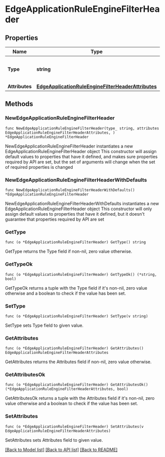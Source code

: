 # EdgeApplicationRuleEngineFilterHeader

## Properties

Name | Type | Description | Notes
------------ | ------------- | ------------- | -------------
**Type** | **string** | * &#x60;filter_request_header&#x60; - filter_request_header | 
**Attributes** | [**EdgeApplicationRuleEngineFilterHeaderAttributes**](EdgeApplicationRuleEngineFilterHeaderAttributes.md) |  | 

## Methods

### NewEdgeApplicationRuleEngineFilterHeader

`func NewEdgeApplicationRuleEngineFilterHeader(type_ string, attributes EdgeApplicationRuleEngineFilterHeaderAttributes, ) *EdgeApplicationRuleEngineFilterHeader`

NewEdgeApplicationRuleEngineFilterHeader instantiates a new EdgeApplicationRuleEngineFilterHeader object
This constructor will assign default values to properties that have it defined,
and makes sure properties required by API are set, but the set of arguments
will change when the set of required properties is changed

### NewEdgeApplicationRuleEngineFilterHeaderWithDefaults

`func NewEdgeApplicationRuleEngineFilterHeaderWithDefaults() *EdgeApplicationRuleEngineFilterHeader`

NewEdgeApplicationRuleEngineFilterHeaderWithDefaults instantiates a new EdgeApplicationRuleEngineFilterHeader object
This constructor will only assign default values to properties that have it defined,
but it doesn't guarantee that properties required by API are set

### GetType

`func (o *EdgeApplicationRuleEngineFilterHeader) GetType() string`

GetType returns the Type field if non-nil, zero value otherwise.

### GetTypeOk

`func (o *EdgeApplicationRuleEngineFilterHeader) GetTypeOk() (*string, bool)`

GetTypeOk returns a tuple with the Type field if it's non-nil, zero value otherwise
and a boolean to check if the value has been set.

### SetType

`func (o *EdgeApplicationRuleEngineFilterHeader) SetType(v string)`

SetType sets Type field to given value.


### GetAttributes

`func (o *EdgeApplicationRuleEngineFilterHeader) GetAttributes() EdgeApplicationRuleEngineFilterHeaderAttributes`

GetAttributes returns the Attributes field if non-nil, zero value otherwise.

### GetAttributesOk

`func (o *EdgeApplicationRuleEngineFilterHeader) GetAttributesOk() (*EdgeApplicationRuleEngineFilterHeaderAttributes, bool)`

GetAttributesOk returns a tuple with the Attributes field if it's non-nil, zero value otherwise
and a boolean to check if the value has been set.

### SetAttributes

`func (o *EdgeApplicationRuleEngineFilterHeader) SetAttributes(v EdgeApplicationRuleEngineFilterHeaderAttributes)`

SetAttributes sets Attributes field to given value.



[[Back to Model list]](../README.md#documentation-for-models) [[Back to API list]](../README.md#documentation-for-api-endpoints) [[Back to README]](../README.md)


